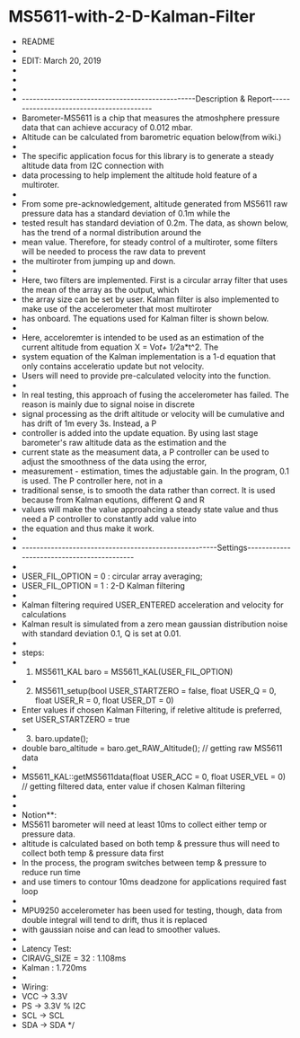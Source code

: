 # MS5611-with-2-D-Kalman-Filter


 * README
 * 
 * EDIT: March 20, 2019
 * 
 *
 *
 * ------------------------------------------------Description & Report-----------------------------------------
 * Barometer-MS5611 is a chip that measures the atmoshphere pressure data that can achieve accuracy of 0.012 mbar.
 * Altitude can be calculated from barometric equation below(from wiki.)
 *
 * The specific application focus for this library is to generate a steady altitude data from I2C connection with 
 * data processing to help implement the altitude hold feature of a multiroter. 
 * 
 * From some pre-acknowledgement, altitude generated from MS5611 raw pressure data has a standard deviation of 0.1m while the
 * tested result has standard deviation of 0.2m. The data, as shown below, has the trend of a normal distribution around the 
 * mean value. Therefore, for steady control of a multiroter, some filters will be needed to process the raw data to prevent
 * the multiroter from jumping up and down. 
 *
 * Here, two filters are implemented. First is a circular array filter that uses the mean of the array as the output, which
 * the array size can be set by user. Kalman filter is also implemented to make use of the accelerometer that most multiroter
 * has onboard. The equations used for Kalman filter is shown below. 
 *
 * Here, acceloremter is intended to be used as an estimation of the current altitude from equation X = Vo*t+ 1/2*a*t^2. The 
 * system equation of the Kalman implementation is a 1-d equation that only contains acceleratio update but not velocity. 
 * Users will need to provide pre-calculated velocity into the function.
 * 
 * In real testing, this approach of fusing the accelerometer has failed. The reason is mainly due to signal noise in discrete
 * signal processing as the drift altitude or velocity will be cumulative and has drift of 1m every 3s. Instead, a P
 * controller is added into the update equation. By using last stage barometer's raw altitude data as the estimation and the 
 * current state as the measument data, a P controller can be used to adjust the smoothness of the data using the error, 
 * measurement - estimation, times the adjustable gain. In the program, 0.1 is used. The P controller here, not in a 
 * traditional sense, is to smooth the data rather than correct. It is used because from Kalman equtions, different Q and R
 * values will make the value approahcing a steady state value and thus need a P controller to constantly add value into
 * the equation and thus make it work.
 *
 * ------------------------------------------------------Settings-------------------------------------------
 *
 * USER_FIL_OPTION = 0 : circular array averaging;
 * USER_FIL_OPTION = 1 : 2-D Kalman filtering
 *
 * Kalman filtering required USER_ENTERED acceleration and velocity for calculations
 * Kalman result is simulated from a zero mean gaussian distribution noise with standard deviation 0.1, Q is set at 0.01. 
 * 
 * steps:
 * 1. MS5611_KAL baro = MS5611_KAL(USER_FIL_OPTION)
 * 2. MS5611_setup(bool USER_STARTZERO = false, float USER_Q = 0, float USER_R = 0, float USER_DT = 0)
 *    Enter values if chosen Kalman Filtering, if reletive altitude is preferred, set USER_STARTZERO = true
 * 3. baro.update();
 *    double baro_altitude = baro.get_RAW_Altitude();   // getting raw MS5611 data
 *    
 *    MS5611_KAL::getMS5611data(float USER_ACC = 0, float USER_VEL = 0)  // getting filtered data, enter value if chosen Kalman filtering
 *
 * 
 * Notion**:
 * MS5611 barometer will need at least 10ms to collect either temp or pressure data.
 * altitude is calculated based on both temp & pressure thus will need to collect both temp & pressure data first
 * In the process, the program switches between temp & pressure to reduce run time 
 * and use timers to contour 10ms deadzone for applications required fast loop
 *
 * MPU9250 accelerometer has been used for testing, though, data from double integral will tend to drift, thus it is replaced
 * with gaussian noise and can lead to smoother values.
 *
 * Latency Test:
 * CIRAVG_SIZE = 32 : 1.108ms
 * Kalman : 1.720ms
 *
 * Wiring:
 * VCC -> 3.3V
 * PS -> 3.3V    % I2C
 * SCL -> SCL
 * SDA -> SDA
 */
